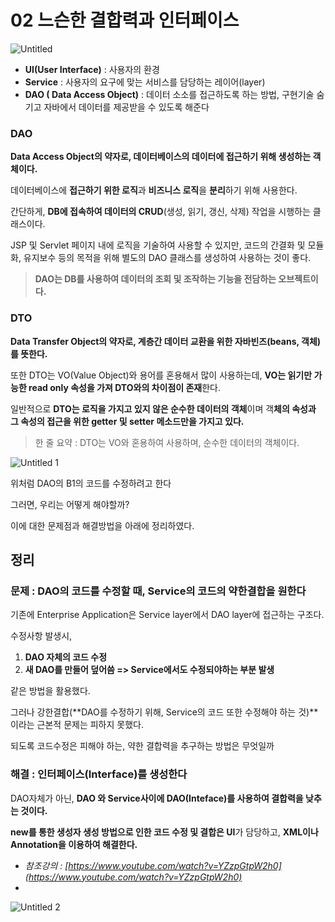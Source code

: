 # 02 느슨한 결합력과 인터페이스

![Untitled](https://user-images.githubusercontent.com/80089860/161292666-b1e77fb0-7def-49b6-b162-7a6ae12e6c4d.png)

- **UI(User Interface)** : 사용자의 환경
- **Service** : 사용자의 요구에 맞는 서비스를 담당하는 레이어(layer)
- **DAO ( Data Access Object)** : 데이터 소소를 접근하도록 하는 방법, 구현기술 숨기고 자바에서 데이터를 제공받을 수 있도록 해준다

### DAO

**Data Access Object의 약자로, 데이터베이스의 데이터에 접근하기 위해 생성하는 객체이다.**

데이터베이스에 **접근하기 위한 로직**과 **비즈니스 로직**을 **분리**하기 위해 사용한다.

간단하게, **DB에 접속하여 데이터의 CRUD**(생성, 읽기, 갱신, 삭제) 작업을 시행하는 클래스이다.

JSP 및 Servlet 페이지 내에 로직을 기술하여 사용할 수 있지만, 코드의 간결화 및 모듈화, 유지보수 등의 목적을 위해 별도의 DAO 클래스를 생성하여 사용하는 것이 좋다.

> **DAO는 DB를 사용하여 데이터의 조회 및 조작하는 기능을 전담하는 오브젝트이다.** 

### DTO

**Data Transfer Object의 약자로, 계층간 데이터 교환을 위한 자바빈즈(beans, 객체)를 뜻한다.**

또한 DTO는 VO(Value Object)와 용어를 혼용해서 많이 사용하는데, **VO는 읽기만 가능한 read only 속성을 가져 DTO와의 차이점이 존재**한다.

일반적으로 **DTO는 로직을 가지고 있지 않은 순수한 데이터의 객체**이며 객**체의 속성과 그 속성의 접근을 위한 getter 및 setter 메소드만을 가지고 있다.**

> 한 줄 요약 : DTO는 VO와 혼용하여 사용하며, 순수한 데이터의 객체이다.

![Untitled 1](https://user-images.githubusercontent.com/80089860/161292682-7658ae57-82e1-4ec1-ba31-c585fa8878b7.png)

위처럼 DAO의 B1의 코드를 수정하려고 한다

그러면, 우리는 어떻게 해야할까?

이에 대한 문제점과 해결방법을 아래에 정리하였다.

## 정리

### 문제 : DAO의 코드를 수정할 때, Service의 코드의 약한결합을 원한다

기존에 Enterprise Application은 Service layer에서 DAO layer에 접근하는 구조다. 

수정사항 발생시,

1. **DAO 자체의 코드 수정**
2. **새 DAO를 만들어 덮어씀 => Service에서도 수정되야하는 부분 발생**

같은 방법을 활용했다. 

그러나 강한결합(**DAO를 수정하기 위해, Service의 코드 또한 수정해야 하는 것)**이라는 근본적 문제는 피하지 못했다. 

되도록 코드수정은 피해야 하는, 약한 결합력을 추구하는 방법은 무엇일까

### 해결 : 인터페이스(Interface)를 생성한다

DAO자체가 아닌, **DAO 와 Service사이에 DAO(Inteface)를 사용하여 결합력을 낮추는 것이다.**

**new를 통한 생성자 생성 방법으로 인한 코드 수정 및 결합은 UI**가 담당하고, **XML이나 Annotation을 이용하여 해결한다.**

- *참조강의 : [https://www.youtube.com/watch?v=YZzpGtpW2h0](https://www.youtube.com/watch?v=YZzpGtpW2h0)*
- 
![Untitled 2](https://user-images.githubusercontent.com/80089860/161292703-fee7136f-19a7-4c44-b4ac-0be08edd052d.png)
